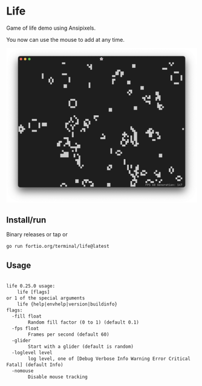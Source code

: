 # Life

Game of life demo using Ansipixels.

You now can use the mouse to add at any time.

![screenshot](life.png)

## Install/run
Binary releases or tap or

```sh
go run fortio.org/terminal/life@latest
```

## Usage

```

life 0.25.0 usage:
	life [flags]
or 1 of the special arguments
	life {help|envhelp|version|buildinfo}
flags:
  -fill float
        Random fill factor (0 to 1) (default 0.1)
  -fps float
        Frames per second (default 60)
  -glider
        Start with a glider (default is random)
  -loglevel level
        log level, one of [Debug Verbose Info Warning Error Critical Fatal] (default Info)
  -nomouse
        Disable mouse tracking
```
